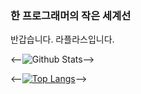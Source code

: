 ### 한 프로그래머의 작은 세계선
반갑습니다. 라플라스입니다.

<--![Github Stats](https://github-readme-stats.vercel.app/api?username=zhjlee11&theme=buefy&show_icons=true)-->

<--[![Top Langs](https://github-readme-stats.vercel.app/api/top-langs/?username=zhjlee11&layout=compact&theme=buefy)](https://github.com/anuraghazra/github-readme-stats)-->
